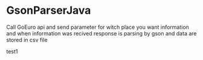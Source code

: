 # GsonParserJava

Call GoEuro api and send parameter for witch place you want information and when information was recived response is parsing by gson and data are stored in csv file 

test1
